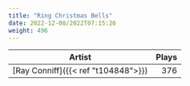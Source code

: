 ```yaml
---
title: "Ring Christmas Bells"
date: 2022-12-08/2022T07:15:26
weight: 496
---
```




 Artist | Plays 
----- | -----:
[Ray Conniff]({{< ref "t104848">}}) | 376

